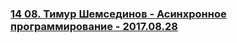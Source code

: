 ### [14 08. Тимур Шемсединов - Асинхронное программирование - 2017.08.28](https://www.youtube.com/watch?v=Ws_vg8BdBd4)

